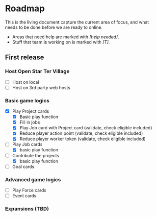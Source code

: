 # Roadmap

This is the living document capture the current area of focus, and what needs to be done before we are ready to online.

* Areas that need help are marked with *[help needed]*.
* Stuff that team is working on is marked with *[T]*.

## First release

### Host Open Star Ter Village

* [ ] Host on local
* [ ] Host on 3rd party web hosts

### Basic game logics

* [x] Play Project cards
  * [x] Basic play function
  * [x] Fill in jobs
  * [x] Play Job card with Project card (validate, check eligible included)
  * [x] Reduce player action point (validate, check eligible included)
  * [x] Reduce player worker token (validate, check eligible included)
* [ ] Play Job cards
  * [x] basic play function
* [ ] Contribute the projects
  * [x] basic play function
* [ ] Goal cards

### Advanced game logics

* [ ] Play Force cards
* [ ] Event cards

### Expansions (TBD)
